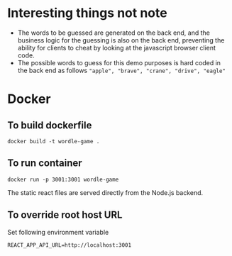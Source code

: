 # Interesting things not note

- The words to be guessed are generated on the back end, and the business logic for the guessing is also on the back end, preventing the ability for clients to cheat by looking at the javascript browser client code.
- The possible words to guess for this demo purposes is hard coded in the back end as follows `"apple", "brave", "crane", "drive", "eagle"`

# Docker


## To build dockerfile

```
docker build -t wordle-game .
```

## To run container
```
docker run -p 3001:3001 wordle-game
```

The static react files are served directly from the Node.js backend.

## To override root host URL
Set following environment variable
```
REACT_APP_API_URL=http://localhost:3001
```
